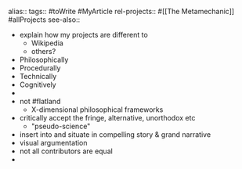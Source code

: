 alias::
tags:: #toWrite #MyArticle 
rel-projects:: #[[The Metamechanic]] #allProjects 
see-also::
- explain how my projects are different to
	- Wikipedia
	- others?
- Philosophically
- Procedurally
- Technically
- Cognitively
-
- not #flatland
	- X-dimensional philosophical frameworks
- critically accept the fringe, alternative, unorthodox etc
	- "pseudo-science"
- insert into and situate in compelling story & grand narrative
- visual argumentation
- not all contributors are equal
-